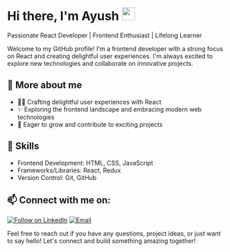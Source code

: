 # Hi there, I'm Ayush <img src="https://raw.githubusercontent.com/MartinHeinz/MartinHeinz/master/wave.gif" width="30px"> 

Passionate React Developer | Frontend Enthusiast | Lifelong Learner

Welcome to my GitHub profile! I'm a frontend developer with a strong focus on React and creating delightful user experiences. I'm always excited to explore new technologies and collaborate on innovative projects.

## 🤩 More about me

- 👨‍💻 Crafting delightful user experiences with React
- ✨ Exploring the frontend landscape and embracing modern web technologies
- 🌱 Eager to grow and contribute to exciting projects

## 🔭 Skills

- Frontend Development: HTML, CSS, JavaScript
- Frameworks/Libraries: React, Redux
- Version Control: Git, GitHub

## 📫 Connect with me on:

<a href="https://www.linkedin.com/in/ayush-wasnik-62304a215"><img title="Follow on LinkedIn" src="https://img.shields.io/badge/LinkedIn-0077B5?style=for-the-badge&logo=linkedin&logoColor=white"/></a> <a href="mailto:ayushwasnik999@gmail.com"><img title="Email" src="https://img.shields.io/badge/Gmail-D14836?style=for-the-badge&logo=gmail&logoColor=white"/></a>

Feel free to reach out if you have any questions, project ideas, or just want to say hello! Let's connect and build something amazing together!

